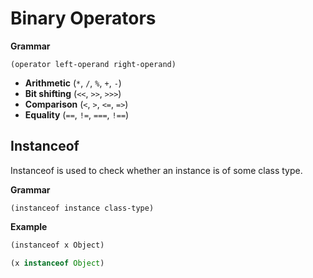 # Binary Operators

**Grammar**
```
(operator left-operand right-operand)
```

* **Arithmetic** (`*`, `/`, `%`, `+`, `-`)
* **Bit shifting** (`<<`, `>>`, `>>>`)
* **Comparison** (`<`, `>`, `<=`, `=>`)
* **Equality** (`==`, `!=`, `===`, `!==`)

## Instanceof

Instanceof is used to check whether an instance is of some class type.

**Grammar**
```
(instanceof instance class-type)
```

**Example**
```lisp
(instanceof x Object)
```

```js
(x instanceof Object)
```

